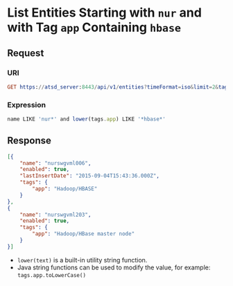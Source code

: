 # List Entities Starting with `nur` and with Tag `app` Containing `hbase`

## Request

### URI

```elm
GET https://atsd_server:8443/api/v1/entities?timeFormat=iso&limit=2&tags=app&expression=name%20LIKE%20%27nur%27%20and%20lower%28tags.app%29%20LIKE%20%27hbase%27
```

### Expression

```javascript
name LIKE 'nur*' and lower(tags.app) LIKE '*hbase*'
```

## Response

```json
[{
    "name": "nurswgvml006",
    "enabled": true,
    "lastInsertDate": "2015-09-04T15:43:36.000Z",
    "tags": {
        "app": "Hadoop/HBASE"
    }
},
{
    "name": "nurswgvml203",
    "enabled": true,
    "tags": {
        "app": "Hadoop/HBase master node"
    }
}]
```

* `lower(text)` is a built-in utility string function.
* Java string functions can be used to modify the value, for example: `tags.app.toLowerCase()`
